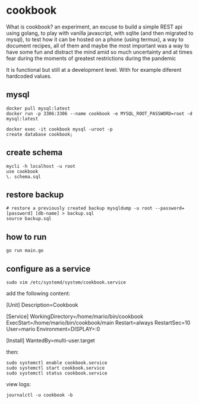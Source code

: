 # cookbook

What is cookbook? an experiment, an excuse to build a simple REST api  using golang, to play with vanilla javascript, with sqlite (and then migrated to mysql), to test how it can be hosted on a phone (using termux), a way to document recipes, all of them and maybe the most important was a way to have some fun and distract the mind amid so much uncertainty and at times fear during the moments of greatest restrictions during the pandemic

It is functional but still at a development level. With for example diferent hardcoded values.

## mysql 

    docker pull mysql:latest
    docker run -p 3306:3306 --name cookbook -e MYSQL_ROOT_PASSWORD=root -d mysql:latest

    docker exec -it cookbook mysql -uroot -p
    create database cookbook;

## create schema

    mycli -h localhost -u root
    use cookbook
    \. schema.sql

## restore backup

    # restore a previously created backup mysqldump -u root --password=[password] [db-name] > backup.sql
    source backup.sql

## how to run

    go run main.go

## configure as a service

    sudo vim /etc/systemd/system/cookbook.service

add the following content:

[Unit]
Description=Cookbook

[Service]
WorkingDirectory=/home/mario/bin/cookbook
ExecStart=/home/mario/bin/cookbook/main
Restart=always
RestartSec=10
User=mario
Environment=DISPLAY=:0

[Install]
WantedBy=multi-user.target

then:

    sudo systemctl enable cookbook.service
    sudo systemctl start cookbook.service
    sudo systemctl status cookbook.service

view logs:

    journalctl -u cookbook -b